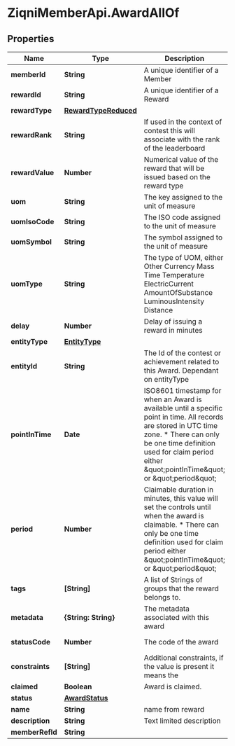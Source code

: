 # ZiqniMemberApi.AwardAllOf

## Properties

Name | Type | Description | Notes
------------ | ------------- | ------------- | -------------
**memberId** | **String** | A unique identifier of a Member | [optional] 
**rewardId** | **String** | A unique identifier of a Reward | [optional] 
**rewardType** | [**RewardTypeReduced**](RewardTypeReduced.md) |  | [optional] 
**rewardRank** | **String** | If used in the context of contest this will associate with the rank of the leaderboard | [optional] 
**rewardValue** | **Number** | Numerical value of the reward that will be issued based on the reward type | [optional] 
**uom** | **String** | The key assigned to the unit of measure  | [optional] 
**uomIsoCode** | **String** | The ISO code assigned to the unit of measure | [optional] 
**uomSymbol** | **String** | The symbol assigned to the unit of measure | [optional] 
**uomType** | **String** |  The type of UOM, either Other Currency Mass Time Temperature ElectricCurrent AmountOfSubstance LuminousIntensity Distance | [optional] 
**delay** | **Number** | Delay of issuing a reward in minutes | [optional] 
**entityType** | [**EntityType**](EntityType.md) |  | [optional] 
**entityId** | **String** | The Id of the contest or achievement related to this Award. Dependant on entityType | [optional] 
**pointInTime** | **Date** | ISO8601 timestamp for when an Award is available until a specific point in time. All records are stored in UTC time zone. * There can only be one time definition used for claim period either \&quot;pointInTime\&quot; or \&quot;period\&quot; | [optional] 
**period** | **Number** | Claimable duration in minutes, this value will set the controls until when the award is claimable. * There can only be one time definition used for claim period either \&quot;pointInTime\&quot; or \&quot;period\&quot; | [optional] 
**tags** | **[String]** | A list of Strings of groups that the reward belongs to. | [optional] 
**metadata** | **{String: String}** | The metadata associated with this award | [optional] 
**statusCode** | **Number** | The code of the award | [optional] [readonly] 
**constraints** | **[String]** | Additional constraints, if the value is present it means the | [optional] 
**claimed** | **Boolean** |  Award is claimed. | [optional] 
**status** | [**AwardStatus**](AwardStatus.md) |  | [optional] 
**name** | **String** | name from reward | [optional] 
**description** | **String** | Text limited description | [optional] 
**memberRefId** | **String** |  | [optional] 


